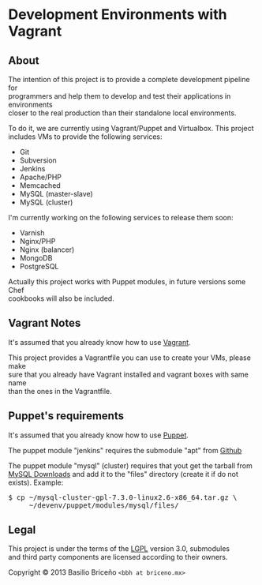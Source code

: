 Development Environments with Vagrant
=====================================

About
-----
The intention of this project is to provide a complete development pipeline for  
programmers and help them to develop and test their applications in environments  
closer to the real production than their standalone local environments.

To do it, we are currently using Vagrant/Puppet and Virtualbox. This project  
includes VMs to provide the following services:

* Git
* Subversion
* Jenkins
* Apache/PHP
* Memcached
* MySQL (master-slave)
* MySQL (cluster)

I'm currently working on the following services to release them soon:

* Varnish
* Nginx/PHP
* Nginx (balancer)
* MongoDB
* PostgreSQL

Actually this project works with Puppet modules, in future versions some Chef  
cookbooks will also be included.

Vagrant Notes
-------------
It's assumed that you already know how to use [Vagrant][1].

This project provides a Vagrantfile you can use to create your VMs, please make  
sure that you already have Vagrant installed and vagrant boxes with same name  
than the ones in the Vagrantfile.

Puppet's requirements
---------------------
It's assumed that you already know how to use [Puppet][2].

The puppet module "jenkins" requires the submodule "apt" from [Github][3]

The puppet module "mysql" (cluster) requires that yout get the tarball from  
[MySQL Downloads][4] and add it to the "files" directory (create it if do not  
exists). Example:
<pre>
$ cp ~/mysql-cluster-gpl-7.3.0-linux2.6-x86_64.tar.gz \
     ~/devenv/puppet/modules/mysql/files/</pre>

Legal
-----
This project is under the terms of the [LGPL][5] version 3.0, submodules  
and third party components are licensed according to their owners.

Copyright &copy; 2013 Basilio Briceño `<bbh at briceno.mx>`

[1]: http://docs.vagrantup.com/v1/docs/ "Vagrant documentation"
[2]: http://docs.puppetlabs.com/puppet/ "Puppet documentation"
[3]: https://github.com/camptocamp/puppet-apt "Camptocamp's github repository"
[4]: http://www.mysql.com/downloads/cluster/ "MySQL Cluster download"
[5]: http://www.gnu.org/copyleft/lesser.html "GNU Lesser General Public License"
